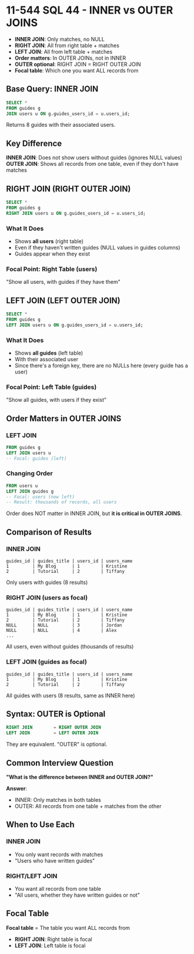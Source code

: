 # 11-544 SQL 44 - INNER vs OUTER JOINS

- **INNER JOIN**: Only matches, no NULL
- **RIGHT JOIN**: All from right table + matches
- **LEFT JOIN**: All from left table + matches
- **Order matters**: In OUTER JOINs, not in INNER
- **OUTER optional**: RIGHT JOIN = RIGHT OUTER JOIN
- **Focal table**: Which one you want ALL records from

## Base Query: INNER JOIN

```sql
SELECT * 
FROM guides g
JOIN users u ON g.guides_users_id = u.users_id;
```

Returns 8 guides with their associated users.

## Key Difference

**INNER JOIN**: Does not show users without guides (ignores NULL values)
**OUTER JOIN**: Shows all records from one table, even if they don't have matches

## RIGHT JOIN (RIGHT OUTER JOIN)

```sql
SELECT * 
FROM guides g
RIGHT JOIN users u ON g.guides_users_id = u.users_id;
```

### What It Does

- Shows **all users** (right table)
- Even if they haven't written guides (NULL values in guides columns)
- Guides appear when they exist

### Focal Point: Right Table (users)

"Show all users, with guides if they have them"

## LEFT JOIN (LEFT OUTER JOIN)

```sql
SELECT * 
FROM guides g
LEFT JOIN users u ON g.guides_users_id = u.users_id;
```

### What It Does

- Shows **all guides** (left table)
- With their associated user
- Since there's a foreign key, there are no NULLs here (every guide has a user)

### Focal Point: Left Table (guides)

"Show all guides, with users if they exist"

## Order Matters in OUTER JOINS

### LEFT JOIN
```sql
FROM guides g
LEFT JOIN users u
-- Focal: guides (left)
```

### Changing Order
```sql
FROM users u
LEFT JOIN guides g
-- Focal: users (now left)
-- Result: thousands of records, all users
```

Order does NOT matter in INNER JOIN, but **it is critical in OUTER JOINS**.

## Comparison of Results

### INNER JOIN
```
guides_id | guides_title | users_id | users_name
1         | My Blog      | 1        | Kristine
2         | Tutorial     | 2        | Tiffany
```
Only users with guides (8 results)

### RIGHT JOIN (users as focal)
```
guides_id | guides_title | users_id | users_name
1         | My Blog      | 1        | Kristine
2         | Tutorial     | 2        | Tiffany
NULL      | NULL         | 3        | Jordan
NULL      | NULL         | 4        | Alex
...
```
All users, even without guides (thousands of results)

### LEFT JOIN (guides as focal)
```
guides_id | guides_title | users_id | users_name
1         | My Blog      | 1        | Kristine
2         | Tutorial     | 2        | Tiffany
```
All guides with users (8 results, same as INNER here)

## Syntax: OUTER is Optional

```sql
RIGHT JOIN        = RIGHT OUTER JOIN
LEFT JOIN         = LEFT OUTER JOIN
```

They are equivalent. "OUTER" is optional.

## Common Interview Question

**"What is the difference between INNER and OUTER JOIN?"**

**Answer**: 
- INNER: Only matches in both tables
- OUTER: All records from one table + matches from the other

## When to Use Each

### INNER JOIN
- You only want records with matches
- "Users who have written guides"

### RIGHT/LEFT JOIN
- You want all records from one table
- "All users, whether they have written guides or not"

## Focal Table

**Focal table** = The table you want ALL records from

- **RIGHT JOIN**: Right table is focal
- **LEFT JOIN**: Left table is focal


